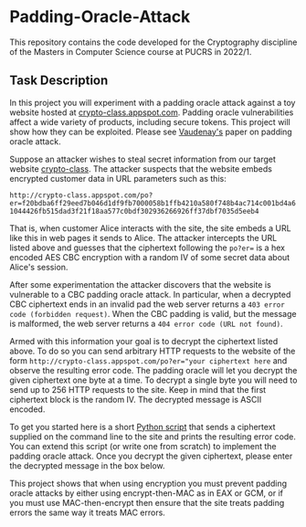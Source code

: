# Padding-Oracle-Attack

This repository contains the code developed for the Cryptography discipline of the Masters in Computer Science course at PUCRS in 2022/1.

## Task Description
In this project you will experiment with a padding oracle attack against a toy website hosted at [crypto-class.appspot.com](crypto-class.appspot.com). Padding oracle vulnerabilities affect a wide variety of products, including secure tokens. This project will show how they can be exploited. Please see [Vaudenay's](https://link.springer.com/chapter/10.1007/3-540-46035-7_35) paper on padding oracle attack.

Suppose an attacker wishes to steal secret information from our target website [crypto-class](crypto-class.appspot.com). The attacker suspects that the website embeds encrypted customer data in URL parameters such as this:

```http://crypto-class.appspot.com/po?er=f20bdba6ff29eed7b046d1df9fb7000058b1ffb4210a580f748b4ac714c001bd4a61044426fb515dad3f21f18aa577c0bdf302936266926ff37dbf7035d5eeb4```

That is, when customer Alice interacts with the site, the site embeds a URL like this in web pages it sends to Alice. The attacker intercepts the URL listed above and guesses that the ciphertext following the `po?er=` is a hex encoded AES CBC encryption with a random IV of some secret data about Alice's session.

After some experimentation the attacker discovers that the website is vulnerable to a CBC padding oracle attack. In particular, when a decrypted CBC ciphertext ends in an invalid pad the web server returns a `403 error code (forbidden request)`. When the CBC padding is valid, but the message is malformed, the web server returns a `404 error code (URL not found)`.

Armed with this information your goal is to decrypt the ciphertext listed above. To do so you can send arbitrary HTTP requests to the website of the form `http://crypto-class.appspot.com/po?er="your ciphertext here`
and observe the resulting error code. The padding oracle will let you decrypt the given ciphertext one byte at a time. To decrypt a single byte you will need to send up to 256 HTTP requests to the site. Keep in mind that the first ciphertext block is the random IV. The decrypted message is ASCII encoded.

To get you started here is a short [Python script](http://spark-university.s3.amazonaws.com/stanford-crypto/projects/pp4-attack_py.html) that sends a ciphertext supplied on the command line to the site and prints the resulting error code. You can extend this script (or write one from scratch) to implement the padding oracle attack. Once you decrypt the given ciphertext, please enter the decrypted message in the box below.

This project shows that when using encryption you must prevent padding oracle attacks by either using encrypt-then-MAC as in EAX or GCM, or if you must use MAC-then-encrypt then ensure that the site treats padding errors the same way it treats MAC errors.
